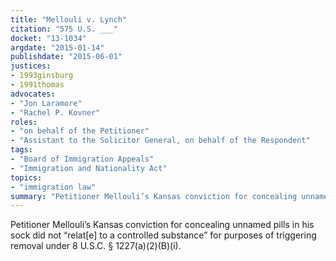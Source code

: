 ```yaml
---
title: "Mellouli v. Lynch"
citation: "575 U.S. ___"
docket: "13-1034"
argdate: "2015-01-14"
publishdate: "2015-06-01"
justices:
- 1993ginsburg
- 1991thomas
advocates:
- "Jon Laramore"
- "Rachel P. Kovner"
roles:
- "on behalf of the Petitioner"
- "Assistant to the Solicitor General, on behalf of the Respondent"
tags:
- "Board of Immigration Appeals"
- "Immigration and Nationality Act"
topics:
- "immigration law"
summary: "Petitioner Mellouli’s Kansas conviction for concealing unnamed pills in his sock did not “relat[e] to a controlled substance” for purposes of triggering removal under 8 U.S.C. § 1227(a)(2)(B)(i)."
---
```

Petitioner Mellouli’s Kansas conviction for concealing unnamed pills in his sock did not “relat[e] to a controlled substance” for purposes of triggering removal under 8 U.S.C. § 1227(a)(2)(B)(i).

